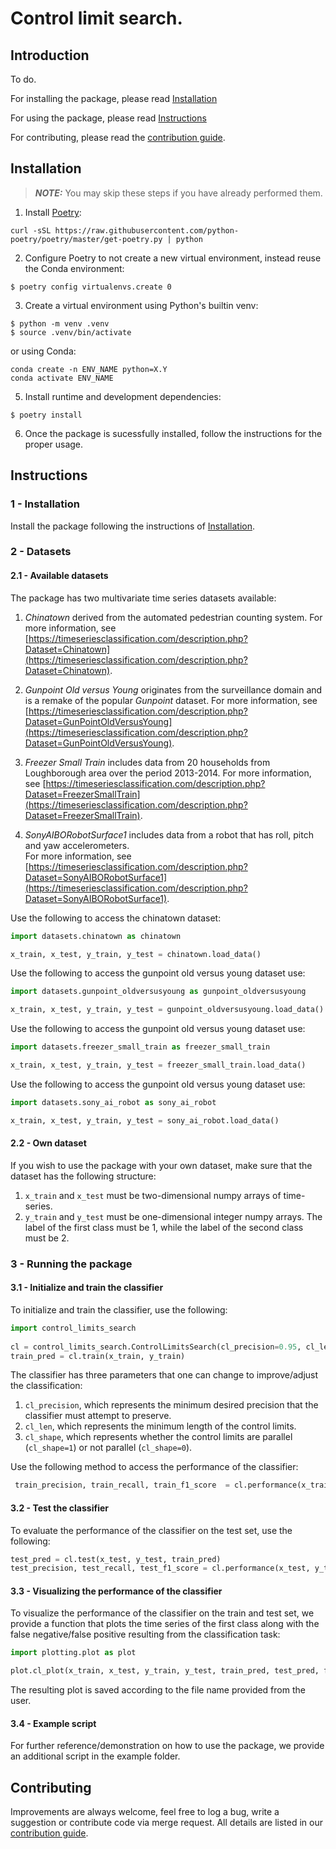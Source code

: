 # Control limit search.

## Introduction
To do.

For installing the package, please read [Installation](#installation)

For using the package, please read [Instructions](#instructions)

For contributing, please read the [contribution guide](CONTRIBUTING.md).

## Installation 
> **_NOTE:_** You may skip these steps if you have already performed them.

1) Install [Poetry](https://python-poetry.org):
```
curl -sSL https://raw.githubusercontent.com/python-poetry/poetry/master/get-poetry.py | python
```
2) Configure Poetry to not create a new virtual environment, instead reuse the Conda environment:
```
$ poetry config virtualenvs.create 0
```
3) Create a virtual environment using Python's builtin venv:
```
$ python -m venv .venv 
$ source .venv/bin/activate
```
or using Conda: 
```
conda create -n ENV_NAME python=X.Y
conda activate ENV_NAME
```
5) Install runtime and development dependencies:
```
$ poetry install 
```
6) Once the package is sucessfully installed, follow the instructions for the proper usage.

## Instructions

### 1 - Installation

Install the package following the instructions of [Installation](#installation).

### 2 - Datasets

#### 2.1 - Available datasets

The package has two multivariate time series datasets available:
1. *Chinatown* derived from the automated pedestrian counting system. For more information, 
see [https://timeseriesclassification.com/description.php?Dataset=Chinatown](https://timeseriesclassification.com/description.php?Dataset=Chinatown). 

2. *Gunpoint Old versus Young* originates from the surveillance domain and is a remake of the popular *Gunpoint* dataset. 
For more information, see [https://timeseriesclassification.com/description.php?Dataset=GunPointOldVersusYoung](https://timeseriesclassification.com/description.php?Dataset=GunPointOldVersusYoung). 

3. *Freezer Small Train* includes data from 20 households from Loughborough area over the period 2013-2014. 
For more information, see [https://timeseriesclassification.com/description.php?Dataset=FreezerSmallTrain](https://timeseriesclassification.com/description.php?Dataset=FreezerSmallTrain).

4. *SonyAIBORobotSurface1* includes data from a robot that has roll, pitch and yaw accelerometers.  
For more information, see [https://timeseriesclassification.com/description.php?Dataset=SonyAIBORobotSurface1](https://timeseriesclassification.com/description.php?Dataset=SonyAIBORobotSurface1). 

Use the following to access the chinatown dataset:
   ```python
   import datasets.chinatown as chinatown
   
   x_train, x_test, y_train, y_test = chinatown.load_data()
   ```

Use the following to access the gunpoint old versus young dataset use:
   ```python
   import datasets.gunpoint_oldversusyoung as gunpoint_oldversusyoung
   
   x_train, x_test, y_train, y_test = gunpoint_oldversusyoung.load_data()
   ```

Use the following to access the gunpoint old versus young dataset use:
   ```python
   import datasets.freezer_small_train as freezer_small_train
   
   x_train, x_test, y_train, y_test = freezer_small_train.load_data()
   ```

Use the following to access the gunpoint old versus young dataset use:
   ```python
   import datasets.sony_ai_robot as sony_ai_robot
   
   x_train, x_test, y_train, y_test = sony_ai_robot.load_data()
   ```

#### 2.2 - Own dataset

If you wish to use the package with your own dataset, make sure that the dataset has the following structure:
1. ```x_train``` and ```x_test``` must be two-dimensional numpy arrays of time-series.
2. ```y_train``` and ```y_test``` must be one-dimensional integer numpy arrays. The label of the first class 
must be 1, while the label of the second class must be 2.

### 3 - Running the package

#### 3.1 - Initialize and train the classifier

To initialize and train the classifier, use the following:

 ```python
 import control_limits_search
    
 cl = control_limits_search.ControlLimitsSearch(cl_precision=0.95, cl_len=10, cl_shape=1)
 train_pred = cl.train(x_train, y_train)
 ```
 
 The classifier has three parameters that one can change to improve/adjust the classification:
 1. ```cl_precision```, which represents the minimum desired precision that the classifier must attempt to preserve.
 2. ```cl_len```, which represents the minimum length of the control limits.
 3. ```cl_shape```, which represents whether the control limits are parallel (```cl_shape=1```) or not
parallel (```cl_shape=0```).

Use the following method to access the performance of the classifier:

```python
 train_precision, train_recall, train_f1_score  = cl.performance(x_train, y_train, train_pred)
 ```

#### 3.2 - Test the classifier

To evaluate the performance of the classifier on the test set, use the following:

 ```python
 test_pred = cl.test(x_test, y_test, train_pred)
 test_precision, test_recall, test_f1_score = cl.performance(x_test, y_test, test_pred)
 ```
 
 #### 3.3 - Visualizing the performance of the classifier
 
To visualize the performance of the classifier on the train and test set, we provide a function that plots the time 
series of the first class along with the false negative/false positive resulting from the classification task: 
```python
import plotting.plot as plot

plot.cl_plot(x_train, x_test, y_train, y_test, train_pred, test_pred, filename=filename)
```
The resulting plot is saved according to the file name provided from the user.

#### 3.4 - Example script

For further reference/demonstration on how to use the package, we provide an additional script in the example folder.

## Contributing
Improvements are always welcome, feel free to log a bug, write a suggestion or contribute code via merge request. 
All details are listed in our [contribution guide](CONTRIBUTING.md).

